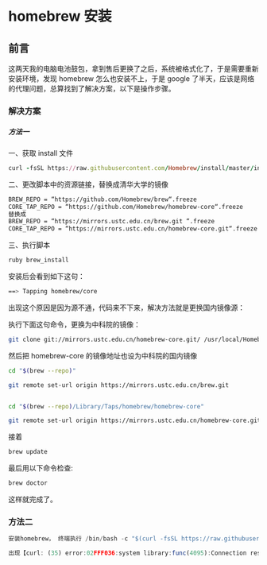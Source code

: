 # homebrew 安装

## 前言

这两天我的电脑电池鼓包，拿到售后更换了之后，系统被格式化了，于是需要重新安装环境，发现 homebrew 怎么也安装不上，于是 google 了半天，应该是网络的代理问题，总算找到了解决方案，以下是操作步骤。

### 解决方案

##### 方法一

一、获取 install 文件

```ruby
curl -fsSL https://raw.githubusercontent.com/Homebrew/install/master/install >> brew_install
```

二、更改脚本中的资源链接，替换成清华大学的镜像

```sh
BREW_REPO = “https://github.com/Homebrew/brew“.freeze
CORE_TAP_REPO = “https://github.com/Homebrew/homebrew-core“.freeze
替换成
BREW_REPO = “https://mirrors.ustc.edu.cn/brew.git “.freeze
CORE_TAP_REPO = “https://mirrors.ustc.edu.cn/homebrew-core.git“.freeze
```

三、执行脚本

```sh
ruby brew_install
```

安装后会看到如下这句：

```sh
==> Tapping homebrew/core
```

出现这个原因是因为源不通，代码来不下来，解决方法就是更换国内镜像源：

执行下面这句命令，更换为中科院的镜像：

```sh
git clone git://mirrors.ustc.edu.cn/homebrew-core.git/ /usr/local/Homebrew/Library/Taps/homebrew/homebrew-core --depth=1
```

然后把 homebrew-core 的镜像地址也设为中科院的国内镜像

```sh
cd "$(brew --repo)"

git remote set-url origin https://mirrors.ustc.edu.cn/brew.git


cd "$(brew --repo)/Library/Taps/homebrew/homebrew-core"

git remote set-url origin https://mirrors.ustc.edu.cn/homebrew-core.git
```

接着

```sh
brew update
```

最后用以下命令检查:

```sh
brew doctor
```

这样就完成了。

### 方法二

```js
安装homebrew， 终端执行 /bin/bash -c "$(curl -fsSL https://raw.githubusercontent.com/Homebrew/install/HEAD/install.sh)"，安装相关提示操作即可。

出现【curl: (35) error:02FFF036:system library:func(4095):Connection reset by peer】该报错，尚未能解决，最终手动安装homebrew，在https://github.com/Homebrew/homebrew-core下载源码，然后把整个zip包解压，复制到/usr/local/Homebrew/Library/Taps/homebrew/homebrew-core目录下。
```
